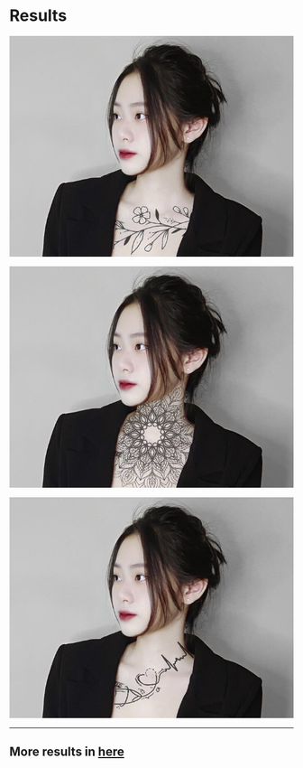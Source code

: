 # Results

<p align="center">
    <img src="src/ideas/3.png">
</p>
<p align="center">
    <img src="src/ideas/7.png">
</p>
<p align="center">
    <img src="src/ideas/4.png">
</p>

-----

## More results in [here](src/results/)